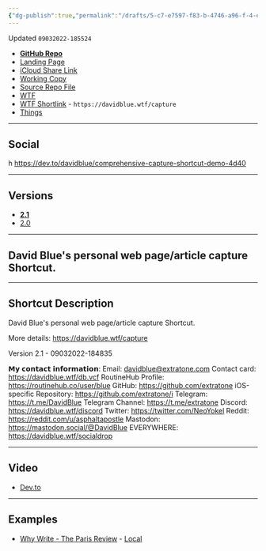 ```yaml
---
{"dg-publish":true,"permalink":"/drafts/5-c7-e7597-f83-b-4746-a96-f-4-e23-a296-c589/","dgHomeLink":true,"dgPassFrontmatter":false}
---
```


Updated `09032022-185524`

- [**GitHub Repo**](https://github.com/extratone/capture)
- [Landing Page](https://extratone.github.io/capture)
- [iCloud Share Link](https://www.icloud.com/shortcuts/a04a39e8b4d4415c8c32a3b07ca0e2aa)
- [Working Copy](working-copy://open?repo=i&path=shortcuts&mode=content)
- [Source Repo File](https://github.com/extratone/i/blob/main/shortcuts/.shortcut)
- [WTF](https://davidblue.wtf/drafts/5C7E7597-F83B-4746-A96F-4E23A296C589.html)
- [WTF Shortlink](https://davidblue.wtf/capture) - `https://davidblue.wtf/capture`
- [Things](things:///show?id=2PVKEZGYgkxw6SvfVvRYWP)

---

## Social

h https://dev.to/davidblue/comprehensive-capture-shortcut-demo-4d40

---

## Versions

- [**2.1**](https://www.icloud.com/shortcuts/a04a39e8b4d4415c8c32a3b07ca0e2aa)
- [2.0](https://www.icloud.com/shortcuts/e1601c05fb984e26918c279ab31064be)

---

## David Blue's personal web page/article capture Shortcut.

---

## Shortcut Description

David Blue's personal web page/article capture Shortcut.

More details: https://davidblue.wtf/capture

Version 2.1 - 09032022-184835

𝗠𝘆 𝗰𝗼𝗻𝘁𝗮𝗰𝘁 𝗶𝗻𝗳𝗼𝗿𝗺𝗮𝘁𝗶𝗼𝗻:
Email: davidblue@extratone.com
Contact card: https://davidblue.wtf/db.vcf
RoutineHub Profile: https://routinehub.co/user/blue
GitHub: https://github.com/extratone
iOS-specific Repository: https://github.com/extratone/i
Telegram: https://t.me/DavidBlue
Telegram Channel: https://t.me/extratone
Discord: https://davidblue.wtf/discord
Twitter: https://twitter.com/NeoYokel
Reddit: https://reddit.com/u/asphaltapostle
Mastodon: https://mastodon.social/@DavidBlue
EVERYWHERE: https://davidblue.wtf/socialdrop

---

## Video

- [Dev.to](https://dev.to/davidblue/comprehensive-capture-shortcut-demo-4d40)

---

## Examples

- [Why Write  - The Paris Review](https://davidblue.wtf/drafts/23205FD3-738E-4065-9A4D-A002C1FC4E31.html) - [Local](drafts://open?uuid=23205FD3-738E-4065-9A4D-A002C1FC4E31)